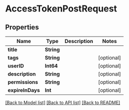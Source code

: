 # AccessTokenPostRequest

## Properties
Name | Type | Description | Notes
------------ | ------------- | ------------- | -------------
**title** | **String** |  | 
**tags** | **String** |  | [optional] 
**userID** | **Int64** |  | [optional] 
**description** | **String** |  | [optional] 
**permissions** | **String** |  | [optional] 
**expireInDays** | **Int** |  | [optional] 

[[Back to Model list]](../README.md#documentation-for-models) [[Back to API list]](../README.md#documentation-for-api-endpoints) [[Back to README]](../README.md)


